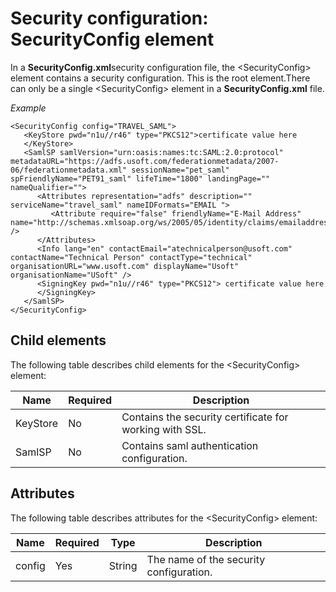 # Security configuration: SecurityConfig element

In a **SecurityConfig.xml**security configuration file, the \<SecurityConfig> element contains a security configuration. This is the root element.There can only be a single \<SecurityConfig> element in a **SecurityConfig.xml** file.

*Example*

```language-xml
<SecurityConfig config="TRAVEL_SAML">
   <KeyStore pwd="n1u//r46" type="PKCS12">certificate value here
   </KeyStore>
   <SamlSP samlVersion="urn:oasis:names:tc:SAML:2.0:protocol" metadataURL="https://adfs.usoft.com/federationmetadata/2007-06/federationmetadata.xml" sessionName="pet_saml" spFriendlyName="PET91_saml" lifeTime="1800" landingPage="" nameQualifier="">
      <Attributes representation="adfs" description="" serviceName="travel_saml" nameIDFormats="EMAIL ">
         <Attribute require="false" friendlyName="E-Mail Address" name="http://schemas.xmlsoap.org/ws/2005/05/identity/claims/emailaddress" />
      </Attributes>
      <Info lang="en" contactEmail="atechnicalperson@usoft.com" contactName="Technical Person" contactType="technical" organisationURL="www.usoft.com" displayName="Usoft" organisationName="USoft" />
      <SigningKey pwd="n1u//r46" type="PKCS12"> certificate value here
      </SigningKey>
   </SamlSP>
</SecurityConfig>
```

## Child elements

The following table describes child elements for the \<SecurityConfig> element:

|**Name**|**Required**|**Description**|
|--------|--------|--------|
|KeyStore|No      |Contains the security certificate for working with SSL.|
|SamlSP  |No      |Contains saml authentication configuration.|



## Attributes

The following table describes attributes for the \<SecurityConfig> element:

|**Name**|**Required**|**Type**|**Description**|
|--------|--------|--------|--------|
|config  |Yes     |String  |The name of the security configuration.|